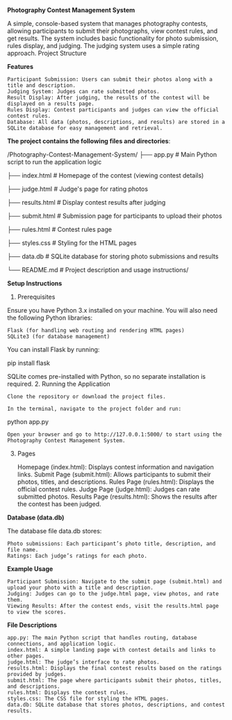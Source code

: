 **Photography Contest Management System**

A simple, console-based system that manages photography contests, allowing participants to submit their photographs, view contest rules, and get results. The system includes basic functionality for photo submission, rules display, and judging. The judging system uses a simple rating approach.
Project Structure


**Features**

    Participant Submission: Users can submit their photos along with a title and description.
    Judging System: Judges can rate submitted photos.
    Result Display: After judging, the results of the contest will be displayed on a results page.
    Rules Display: Contest participants and judges can view the official contest rules.
    Database: All data (photos, descriptions, and results) are stored in a SQLite database for easy management and retrieval.

 **The project contains the following files and directories**:

/Photography-Contest-Management-System/
├── app.py # Main Python script to run the application logic

├── index.html            # Homepage of the contest (viewing contest details)

├── judge.html            # Judge's page for rating photos

├── results.html          # Display contest results after judging

├── submit.html           # Submission page for participants to upload their photos

├── rules.html            # Contest rules page

├── styles.css            # Styling for the HTML pages

├── data.db               # SQLite database for storing photo submissions and results

└── README.md             # Project description and usage instructions/


**Setup Instructions**
1. Prerequisites

Ensure you have Python 3.x installed on your machine. You will also need the following Python libraries:

    Flask (for handling web routing and rendering HTML pages)
    SQLite3 (for database management)

You can install Flask by running:

pip install flask

SQLite comes pre-installed with Python, so no separate installation is required.
2. Running the Application

    Clone the repository or download the project files.

    In the terminal, navigate to the project folder and run:

python app.py

    Open your browser and go to http://127.0.0.1:5000/ to start using the Photography Contest Management System.

3. Pages

    Homepage (index.html): Displays contest information and navigation links.
    Submit Page (submit.html): Allows participants to submit their photos, titles, and descriptions.
    Rules Page (rules.html): Displays the official contest rules.
    Judge Page (judge.html): Judges can rate submitted photos.
    Results Page (results.html): Shows the results after the contest has been judged.

**Database (data.db)**

The database file data.db stores:

    Photo submissions: Each participant’s photo title, description, and file name.
    Ratings: Each judge’s ratings for each photo.

**Example Usage**

    Participant Submission: Navigate to the submit page (submit.html) and upload your photo with a title and description.
    Judging: Judges can go to the judge.html page, view photos, and rate them.
    Viewing Results: After the contest ends, visit the results.html page to view the scores.

**File Descriptions**

    app.py: The main Python script that handles routing, database connections, and application logic.
    index.html: A simple landing page with contest details and links to other pages.
    judge.html: The judge’s interface to rate photos.
    results.html: Displays the final contest results based on the ratings provided by judges.
    submit.html: The page where participants submit their photos, titles, and descriptions.
    rules.html: Displays the contest rules.
    styles.css: The CSS file for styling the HTML pages.
    data.db: SQLite database that stores photos, descriptions, and contest results.

